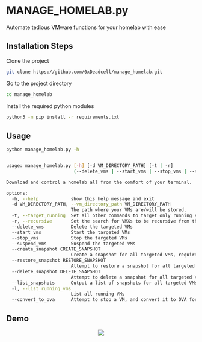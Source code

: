 
# MANAGE_HOMELAB.py

Automate tedious VMware functions for your homelab with ease


## Installation Steps

Clone the project

```bash
git clone https://github.com/0xDeadcell/manage_homelab.git
```

Go to the project directory

```bash
cd manage_homelab
```

Install the required python modules

```bash
python3 -m pip install -r requirements.txt
```

## Usage

```bash
python manage_homelab.py -h


usage: manage_homelab.py [-h] [-d VM_DIRECTORY_PATH] [-t | -r]
                         (--delete_vms | --start_vms | --stop_vms | --suspend_vms | --create_snapshot CREATE_SNAPSHOT | --restore_snapshot RESTORE_SNAPSHOT | --delete_snapshot DELETE_SNAPSHOT | --list_snapshots | -l | --convert_to_ova)

Download and control a homelab all from the comfort of your terminal.

options:
  -h, --help            show this help message and exit
  -d VM_DIRECTORY_PATH, --vm_directory_path VM_DIRECTORY_PATH
                        The path where your VMs are/will be stored.
  -t, --target_running  Set all other commands to target only running VMs
  -r, --recursive       Set the search for VMXs to be recursive from the specified directory
  --delete_vms          Delete the targeted VMs
  --start_vms           Start the targeted VMs
  --stop_vms            Stop the targeted VMs
  --suspend_vms         Suspend the targeted VMs
  --create_snapshot CREATE_SNAPSHOT
                        Create a snapshot for all targeted VMs, requires a snapshot name
  --restore_snapshot RESTORE_SNAPSHOT
                        Attempt to restore a snapshot for all targeted VMs, requires a snapshot name
  --delete_snapshot DELETE_SNAPSHOT
                        Attempt to delete a snapshot for all targeted VMs, requires a snapshot name
  --list_snapshots      Output a list of snapshots for all targeted VMs
  -l, --list_running_vms
                        List all running VMs
  --convert_to_ova      Attempt to stop a VM, and convert it to OVA format
```

## Demo
<p align="center"><img src="/images/render_compressed.gif?raw=true"/></p>
